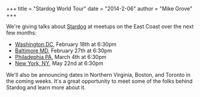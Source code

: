 +++
title = "Stardog World Tour"
date = "2014-2-06"
author = "Mike Grove"
+++

We're giving talks about [Stardog](http://stardog.com) at meetups on the East Coast over the next few months:

* [Washington DC](http://www.meetup.com/semweb-31/events/163602752/), February 18th at 6:30pm
* [Baltimore MD](http://www.meetup.com/MarylandSemantics/events/163753242/), February 27th at 6:30pm
* [Philadephia PA](http://www.meetup.com/The-Philadelphia-Semantic-Web-Meetup/), March 4th at 6:30pm
* [New York, NY](http://www.meetup.com/semweb-25/events/155269772/), May 22nd at 6:30pm

We'll also be announcing dates in Northern Virginia, Boston, and Toronto in the coming weeks. It's a great opportunity to meet some of the folks behind Stardog and learn more about it.
